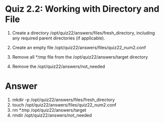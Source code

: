 # Quiz 2.2: Working with Directory and File
1. Create a directory /opt/quiz22/answers/files/fresh_directory, including any required parent directories (if applicable).

2. Create an empty file /opt/quiz22/answers/files/quiz22_num2.conf

3. Remove all *.tmp file from the /opt/quiz22/answers/target directory

4. Remove the /opt/quiz22/answers/not_needed

# Answer
1. mkdir -p /opt/quiz22/answers/files/fresh_directory
2. touch /opt/quiz22/answers/files/quiz22_num2.conf
3. rm *.tmp /opt/quiz22/answers/target
4. rmdir /opt/quiz22/answers/not_needed
